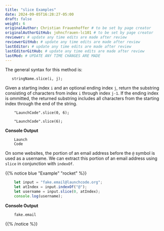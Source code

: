 ```yaml
---
title: "slice Examples"
date: 2024-09-05T16:28:27-05:00
draft: false
weight: 6
originalAuthor: Christian Frauenhoffer # to be set by page creator
originalAuthorGitHub: johncfrauen-lc101 # to be set by page creator
reviewer: # update any time edits are made after review
reviewerGitHub: # update any time edits are made after review
lastEditor: # update any time edits are made after review
lastEditorGitHub: # update any time edits are made after review
lastMod: # UPDATE ANY TIME CHANGES ARE MADE
---
```



The general syntax for this method is:

```console
   stringName.slice(i, j);
```

Given a starting index `i` and an optional ending index `j`, return the substring consisting of characters from index `i` through index `j-1`. If the ending index is ommitted, the returned substring includes all characters from the starting index through the end of the string.

```console
	"LaunchCode".slice(0, 6);

	"LaunchCode".slice(6);
```

**Console Output**

```console
	Launch
	Code
```

On some websites, the portion of an email address before the `@` symbol is used as a username. We can extract this portion of an email address using `slice` in conjunction with `indexOf`.


{{% notice blue "Example" "rocket" %}}
```js {linenos=table}
	let input = "fake.email@launchcode.org";
	let atIndex = input.indexOf("@");
	let username = input.slice(0, atIndex);
	console.log(username);
```

**Console Output**

```console
	fake.email
```

{{% /notice %}}